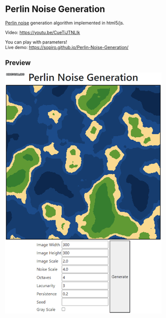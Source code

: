 # Perlin Noise Generation

[Perlin noise](https://en.wikipedia.org/wiki/Perlin_noise) generation algorithm implemented in html5/js.  

Video: https://youtu.be/CueTiJTNLIk

You can play with parameters!  
Live demo: https://sopiro.github.io/Perlin-Noise-Generation/  

## Preview
![preview](.github/preview.gif)
